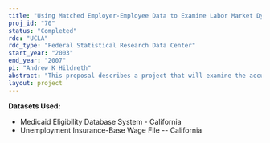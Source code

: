 ```yaml
---
title: "Using Matched Employer-Employee Data to Examine Labor Market Dynamics and the Quality of SIPP/CPS Data"
proj_id: "70"
status: "Completed"
rdc: "UCLA"
rdc_type: "Federal Statistical Research Data Center"
start_year: "2003"
end_year: "2007"
pi: "Andrew K Hildreth"
abstract: "This proposal describes a project that will examine the accuracy of measurement of dynamic labor market behavior in the Survey of Income and Program Participation (SIPP). The key feature of the project is the use of longitudinal records from the Unemployment Insurance (UI) system and the MEDS (Medicaid Eligibility Database System) of the State of California to provide accurate information on welfare, employment, unemployment, and earnings outcomes of individuals in the Census surveys. The project will link individual records from California residents in the SIPP with UI base wage records and records from the state’s MEDS file, and use the combined data set to address a series of questions related to the welfare-to-work transition of former welfare recipients. The combined data set will also be used to examine the divergence in measures of employment and earnings derived from household surveys compared to the known events contained in administrative files. Recent initiatives at the federal level, and subsequent state welfare legislation, have focused renewed attention on the ability of existing Census survey data to track trends in program participation and measure changes in welfare-to-work. Further, at a time when the State of California has grown faster, but started at a later date than other states, there are questions over the stability of jobs that individuals leaving welfare might receive. The proposed research seeks to address a number of issues in examining economic problems relating to welfare-to-work and the construction of matched employer employee data. As well as providing evidence on important questions, there will be substantial scientific contributions from the work (that enhance and identify shortcomings in Census Chapter13, Title 5 data programs). The scientific questions to be addressed concern the representative quality of the matched data once it has been formed and a means to address issues in the Census data such as measurement error and attrition bias. This work builds the research in earlier work conducted at the CCRDC. The main purpose of this work is to use data that has already been linked by the Linked Employer Household Dynamics (LEHD) project to combine this SIPP-UI linked data with another administrative data source to examine how various models perform using matched data. As part of our method, we are performing quality checks on Census data that are outside the LEHD task list and complement their data program, and the mission of the Census as a whole."
layout: project
---
```


**Datasets Used:**

  - Medicaid Eligibility Database System - California 
  - Unemployment Insurance-Base Wage File -- California 

